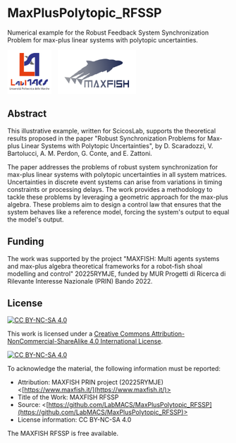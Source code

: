 # MaxPlusPolytopic_RFSSP

Numerical example for the Robust Feedback System Synchronization Problem for max-plus linear systems with polytopic uncertainties.

<div align="left">
  <img src="images/Extended_Logo.png" alt="Logo LabMACS" height="100" style="margin-right: 10px;" />
  <img src="images/Logo.png" alt="Logo MAXFISH" height="100" />
</div>

## Abstract

This illustrative example, written for ScicosLab, supports the theoretical results proposed in the paper "Robust Synchronization Problems for Max-plus Linear Systems with Polytopic Uncertainties", by D. Scaradozzi, V. Bartolucci, A. M. Perdon, G. Conte, and E. Zattoni.

The paper addresses the problems of robust system synchronization for max-plus linear systems with polytopic uncertainties in all system matrices. Uncertainties in discrete event systems can arise from variations in timing constraints or processing delays. 
The work provides a methodology to tackle these problems by leveraging a geometric approach for the max-plus algebra. 
These problems aim to design a control law that ensures that the system behaves like a reference model, forcing the system's output to equal the model's output.

## Funding
The work was supported by the project "MAXFISH: Multi agents systems and max-plus algebra theoretical frameworks for a robot-fish shoal modelling and control" 20225RYMJE, funded by MUR Progetti di Ricerca di Rilevante Interesse Nazionale (PRIN) Bando 2022.


## License <a name="license"></a>
[![CC BY-NC-SA 4.0][cc-by-nc-sa-shield]][cc-by-nc-sa]

This work is licensed under a
[Creative Commons Attribution-NonCommercial-ShareAlike 4.0 International License][cc-by-nc-sa].

[![CC BY-NC-SA 4.0][cc-by-nc-sa-image]][cc-by-nc-sa]

[cc-by-nc-sa]: http://creativecommons.org/licenses/by-nc-sa/4.0/
[cc-by-nc-sa-image]: https://licensebuttons.net/l/by-nc-sa/4.0/88x31.png
[cc-by-nc-sa-shield]: https://img.shields.io/badge/License-CC%20BY--NC--SA%204.0-lightgrey.svg

To acknowledge the material, the following information must be reported:
* Attribution: MAXFISH PRIN project (20225RYMJE)
             <[https://www.maxfish.it/](https://www.maxfish.it/)> 
* Title of the Work: MAXFISH RFSSP
* Source: <[https://github.com/LabMACS/MaxPlusPolytopic_RFSSP](https://github.com/LabMACS/MaxPlusPolytopic_RFSSP)>
* License information: CC BY-NC-SA 4.0

The MAXFISH RFSSP is free available.
